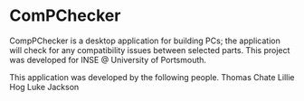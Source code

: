 # ComPChecker
CompPChecker is a desktop application for building PCs; the application will check for any compatibility issues between selected parts. This project was developed for INSE @ University of Portsmouth. 

This application was developed by the following people.
  Thomas Chate 
  Lillie Hog
  Luke Jackson

  
